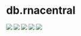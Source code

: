 # db.rnacentral

[![](https://travis-ci.org/ohnosequences/db.rnacentral.svg?branch=master)](https://travis-ci.org/ohnosequences/db.rnacentral)
[![](https://img.shields.io/codacy/???.svg)](https://www.codacy.com/app/era7/db.rnacentral)
[![](http://img.shields.io/github/release/ohnosequences/db.rnacentral/all.svg)](https://github.com/ohnosequences/db.rnacentral/releases/latest)
[![](https://img.shields.io/badge/license-AGPLv3-blue.svg)](https://tldrlegal.com/license/gnu-affero-general-public-license-v3-%28agpl-3.0%29)
[![](https://img.shields.io/badge/contact-gitter_chat-dd1054.svg)](https://gitter.im/ohnosequences/db.rnacentral)

